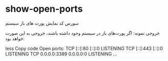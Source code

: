 # show-open-ports
سورس کد نمایش پورت های باز سیستم

خروجی نمونه:
اگر پورت‌های باز در سیستم وجود داشته باشند، خروجی به این صورت خواهد بود:

less
Copy code
Open ports:
  TCP    [::]:80                 [::]:0                 LISTENING
  TCP    [::]:443                [::]:0                 LISTENING
  TCP    0.0.0.0:3389            0.0.0.0:0              LISTENING
  ...
